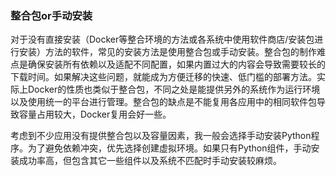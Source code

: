 ### 整合包or手动安装

对于没有直接安装（Docker等整合环境的方法或各系统中使用软件商店/安装包进行安装）方法的软件，常见的安装方法是使用整合包或手动安装。整合包的制作难点是确保安装所有依赖以及适配不同配置，如果内置过大的内容会导致需要较长的下载时间。如果解决这些问题，就能成为方便迁移的快速、低门槛的部署方法。实际上Docker的性质也类似于整合包，不同之处是能提供另外的系统作为运行环境以及使用统一的平台进行管理。整合包的缺点是不能复用各应用中的相同软件包导致容量占用较大，Docker复用会好一些。

考虑到不少应用没有提供整合包以及容量因素，我一般会选择手动安装Python程序。为了避免依赖冲突，优先选择创建虚拟环境。如果只有Python组件，手动安装成功率高，但包含其它一些组件以及系统不匹配时手动安装较麻烦。